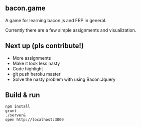 ## bacon.game

A game for learning bacon.js and FRP in general.

Currently there are a few simple assignments and visualization.

## Next up (pls contribute!)

- More assignments
- Make it look less nasty
- Code highlight
- git push heroku master
- Solve the nasty problem with using Bacon.Jquery

## Build & run

    npm install
    grunt
    ./server&
    open http://localhost:3000
